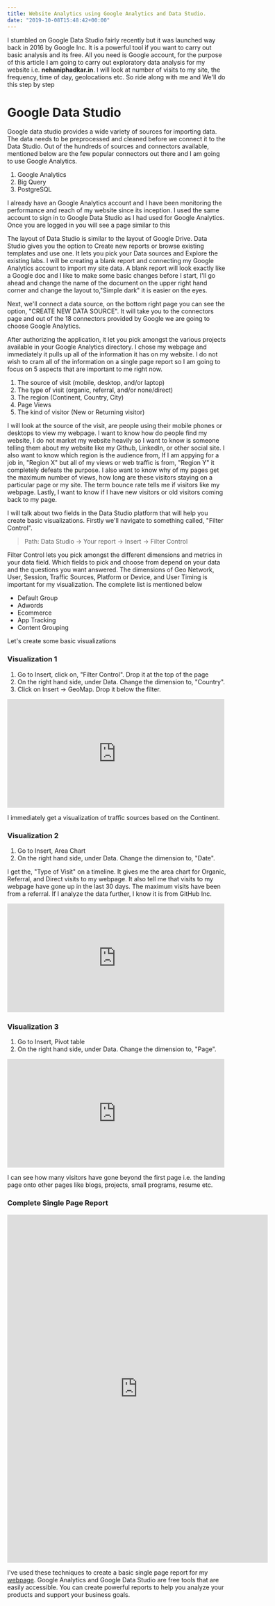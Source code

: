 ```yaml
---
title: Website Analytics using Google Analytics and Data Studio.
date: "2019-10-08T15:48:42+00:00"
---
```


I stumbled on Google Data Studio fairly recently but it was launched way back in 2016 by Google Inc. It is a powerful tool if you want to carry out basic analysis and its free. All you need is Google account, for the purpose of this article I am going to carry out exploratory data analysis for my website i.e. <strong>nehaniphadkar.in</strong>. I will look at number of visits to my site, the frequency, time of day, geolocations etc. So ride along with me and We'll do this step by step

# Google Data Studio

Google data studio provides a wide variety of sources for importing data. The data needs to be preprocessed and cleaned before we connect it to the Data Studio. Out of the hundreds of sources and connectors available, mentioned below are the few popular connectors out there and I am going to use Google Analytics.

1. Google Analytics
2. Big Query
3. PostgreSQL

I already have an Google Analytics account and I have been monitoring the performance and reach of my website since its inception. I used the same account to sign in to Google Data Studio as I had used for Google Analytics. Once you are logged in you will see a page similar to this 

The layout of Data Studio is similar to the layout of Google Drive. Data Studio gives you the option to Create new reports or browse existing templates and use one. It lets you pick your Data sources and Explore the existing labs. I will be creating a blank report and connecting my Google Analytics account to import my site data. A blank report will look exactly like a Google doc and I like to make some basic changes before I start, I'll go ahead and change the name of the document on the upper right hand corner and change the layout to,"Simple dark" it is easier on the eyes. 

Next, we'll connect a data source, on the bottom right page you can see the option, "CREATE NEW DATA SOURCE". It will take you to the connectors page and out of the 18 connectors provided by Google we are going to choose Google Analytics.

After authorizing the application, it let you pick amongst the various projects available in your Google Analytics directory. I chose my webpage and immediately it pulls up all of the information it has on my website. I do not wish to cram all of the information on a single page report so I am going to focus on 5 aspects that are important to me right now.

1. The source of visit (mobile, desktop, and/or laptop)
2. The type of visit (organic, referral, and/or none/direct)
3. The region (Continent, Country, City)
4. Page Views
5. The kind of visitor (New or Returning visitor)

I will look at the source of the visit, are people using their mobile phones or desktops to view my webpage. I want to know how do people find my website, I do not market my website heavily so I want to know is someone telling them about my website like my Github, LinkedIn, or other social site. I also want to know which region is the audience from, If I am appying for a job in, "Region X" but all of my views or web traffic is from, "Region Y" it completely defeats the purpose. I also want to know why of my pages get the maximum number of views, how long are these visitors staying on a particular page or my site. The term bounce rate tells me if visitors like my webpage. Lastly, I want to know if I have new visitors or old visitors coming back to my page.

I will talk about two fields in the Data Studio platform that will help you create basic visualizations. Firstly we'll navigate to something called, "Filter Control". 

>Path: Data Studio -> Your report -> Insert -> Filter Control

Filter Control lets you pick amongst the different dimensions and metrics in your data field. Which fields to pick and choose from depend on your data and the questions you want answered. The dimensions of Geo Network, User, Session, Traffic Sources, Platform or Device, and User Timing is important for my visualization. The complete list is mentioned below

- Default Group
- Adwords
- Ecommerce
- App Tracking
- Content Grouping

Let's create some basic visualizations

### Visualization 1

1. Go to Insert, click on, "Filter Control". Drop it at the top of the page
2. On the right hand side, under Data. Change the dimension to, "Country".
3. Click on Insert -> GeoMap. Drop it below the filter.

<iframe width="500" height="250" src="https://datastudio.google.com/embed/reporting/14QFZGQDLMRHDLPFSOuYkCv8PZkYz_IE_/page/Bjz2" frameborder="0" style="border:0" allowfullscreen></iframe>

I immediately get a visualization of traffic sources based on the Continent.

### Visualization 2

1. Go to Insert, Area Chart
2. On the right hand side, under Data. Change the dimension to, "Date".

I get the, "Type of Visit" on a timeline. It gives me the area chart for Organic, Referral, and Direct visits to my webpage. It also tell me that visits to my webpage have gone up in the last 30 days. The maximum visits have been from a referral. If I analyze the data further, I know it is from GitHub Inc.

<iframe width="500" height="250" src="https://datastudio.google.com/embed/reporting/1veD3rPxFAyaZG4gDU0qPizCQNGXIMnqw/page/Aiz2" frameborder="0" style="border:0" allowfullscreen></iframe>

### Visualization 3

1. Go to Insert, Pivot table
2. On the right hand side, under Data. Change the dimension to, "Page".

<iframe width="500" height="250" src="https://datastudio.google.com/embed/reporting/1MwsfySX8rSXE75FqX3XoTwxqQYtmbQoH/page/qSV2" frameborder="0" style="border:0" allowfullscreen></iframe>

I can see how many visitors have gone beyond the first page i.e. the landing page onto other pages like blogs, projects, small programs, resume etc.

### Complete Single Page Report

<iframe width="600" height="800" src="https://datastudio.google.com/embed/reporting/1M5eHgUEVkSdFd7C3OqdXiL-NOPlLOWkI/page/jYO2" frameborder="0" style="border:0" allowfullscreen></iframe>

I've used these techniques to create a basic single page report for my [webpage](https://datastudio.google.com/s/lKdIY45K8C4). Google Analytics and Google Data Studio are free tools that are easily accessible. You can create powerful reports to help you analyze your products and support your business goals.

